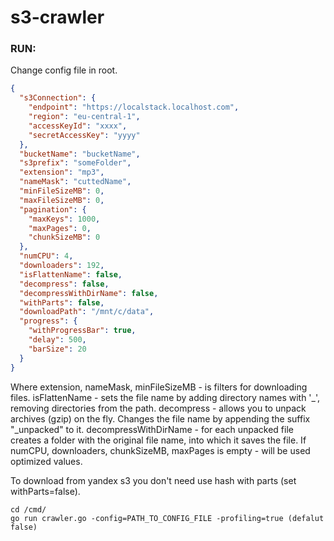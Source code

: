 # s3-crawler

### RUN:

Change config file in root.
```json
{
  "s3Connection": {
    "endpoint": "https://localstack.localhost.com",
    "region": "eu-central-1",
    "accessKeyId": "xxxx",
    "secretAccessKey": "yyyy"
  },
  "bucketName": "bucketName",
  "s3prefix": "someFolder",
  "extension": "mp3",
  "nameMask": "cuttedName",
  "minFileSizeMB": 0,
  "maxFileSizeMB": 0,
  "pagination": {
    "maxKeys": 1000,
    "maxPages": 0,
    "chunkSizeMB": 0
  },
  "numCPU": 4,
  "downloaders": 192,
  "isFlattenName": false,
  "decompress": false,
  "decompressWithDirName": false,
  "withParts": false,
  "downloadPath": "/mnt/c/data",
  "progress": {
    "withProgressBar": true,
    "delay": 500,
    "barSize": 20
  }
}
```
Where extension, nameMask, minFileSizeMB - is filters for downloading files.
isFlattenName - sets the file name by adding directory names with '_', removing directories from the path.
decompress - allows you to unpack archives (gzip) on the fly. Changes the file name by appending the suffix "_unpacked" to it.
decompressWithDirName - for each unpacked file creates a folder with the original file name, into which it saves the file.
If numCPU, downloaders, chunkSizeMB, maxPages is empty - will be used optimized values.

To download from yandex s3 you don't need use hash with parts (set withParts=false).


```shell
cd /cmd/
go run crawler.go -config=PATH_TO_CONFIG_FILE -profiling=true (defalut false)
```
